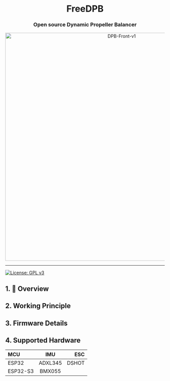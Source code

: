 <h1 align="center">FreeDPB</h1>

<div align="center">

### **Open source Dynamic Propeller Balancer**

</div>

<div align="center">
    <a data-flickr-embed="true" href="https://www.flickr.com/photos/198071258@N08/52782527195/in/dateposted-public/" title="DPB-Front-v1"><img src="https://live.staticflickr.com/65535/52782527195_9e1405f9da_o.png" width="720" height="721" alt="DPB-Front-v1"/>
</div>

---
[![License: GPL v3](https://img.shields.io/badge/License-GPLv3-blue.svg)](https://www.gnu.org/licenses/gpl-3.0)

## 1. :ledger: Overview

## 2. Working Principle

## 3. Firmware Details

## 4. Supported Hardware

|   MCU    |   IMU   |   ESC  |  
|   :---   |  :---:  |  ---:  |
|  ESP32   | ADXL345 |  DSHOT |
| ESP32-S3 |  BMX055 |        |